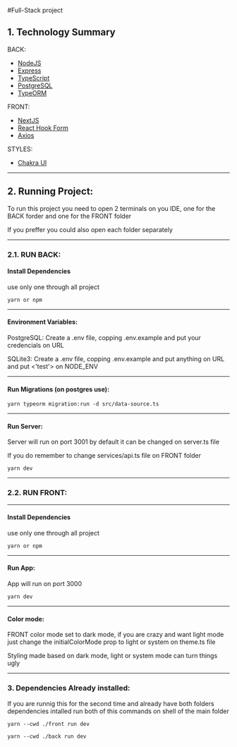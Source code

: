 #Full-Stack project


## 1. Technology Summary

BACK:
- [NodeJS](https://nodejs.org/en/)
- [Express](https://expressjs.com/pt-br/)
- [TypeScript](https://www.typescriptlang.org/)
- [PostgreSQL](https://www.postgresql.org/)
- [TypeORM](https://typeorm.io/)

FRONT:
- [NextJS](https://nextjs.org)
- [React Hook Form](https://react-hook-form.com)
- [Axios](https://axios-http.com/docs/intro)

STYLES:
- [Chakra UI](https://chakra-ui.com)

---

## 2. Running Project:
To run this project you need to open 2 terminals on you IDE, one for the BACK forder and one for the FRONT folder

If you preffer you could also open each folder separately

---

### 2.1. RUN BACK:

#### Install Dependencies
use only one through all project

```shell
yarn or npm 
```

---

#### Environment Variables:

PostgreSQL: Create a .env file, copping .env.example and put your credencials on URL

SQLite3: Create a .env file, copping .env.example and put anything on URL and put <'test'> on NODE_ENV

---

#### Run Migrations (on postgres use):

```shell
yarn typeorm migration:run -d src/data-source.ts
```

---

#### Run Server:
Server will run on port 3001 by default it can be changed on server.ts file

If you do remember to change services/api.ts file on FRONT folder

```shell
yarn dev
```
 
---
 
### 2.2. RUN FRONT:

---

#### Install Dependencies
use only one through all project
```shell
yarn or npm
```

---

#### Run App:
App will run on port 3000

```shell
yarn dev
```

---

#### Color mode:
FRONT color mode set to dark mode, if you are crazy and want light mode just change the initialColorMode prop to light or system on theme.ts file

Styling made based on dark mode, light or system mode can turn things ugly


---


### 3. Dependencies Already installed:
If you are runnig this for the second time and already have both folders dependencies intalled run both of this commands on shell of the main folder

```
yarn --cwd ./front run dev

yarn --cwd ./back run dev
```

